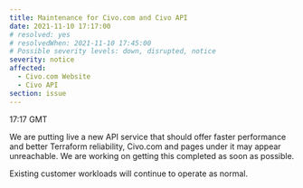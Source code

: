 ```yaml
---
title: Maintenance for Civo.com and Civo API
date: 2021-11-10 17:17:00
# resolved: yes
# resolvedWhen: 2021-11-10 17:45:00
# Possible severity levels: down, disrupted, notice
severity: notice
affected:
  - Civo.com Website
  - Civo API
section: issue
---
```


17:17 GMT

We are putting live a new API service that should offer faster performance and better Terraform reliability, Civo.com and pages under it may appear unreachable. We are working on getting this completed as soon as possible.

Existing customer workloads will continue to operate as normal.
